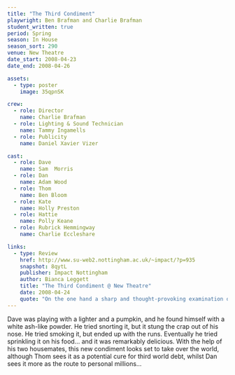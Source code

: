 ```yaml
---
title: "The Third Condiment"
playwright: Ben Brafman and Charlie Brafman
student_written: true
period: Spring
season: In House
season_sort: 290
venue: New Theatre
date_start: 2008-04-23
date_end: 2008-04-26

assets:
  - type: poster
    image: 35qpnSK

crew:
  - role: Director
    name: Charlie Brafman
  - role: Lighting & Sound Technician
    name: Tammy Ingamells
  - role: Publicity
    name: Daniel Xavier Vizer

cast:
  - role: Dave
    name: Sam  Morris
  - role: Dan
    name: Adam Wood
  - role: Thom
    name: Ben Bloom
  - role: Kate
    name: Holly Preston
  - role: Hattie
    name: Polly Keane
  - role: Rubrick Hemmingway
    name: Charlie Eccleshare

links:
  - type: Review
    href: http://www.su-web2.nottingham.ac.uk/~impact/?p=935
    snapshot: 8qytL
    publisher: Impact Nottingham
    author: Bianca Leggett
    title: "The Third Condiment @ New Theatre"
    date: 2008-04-24
    quote: "On the one hand a sharp and thought-provoking examination of the moral maze where ethics and the corporate world meet, and on the other a smartly referential and delightfully silly comedy. Like the ‘salty-sweet’ flavour combination which Dave so wisely commends in the play, it’s a winning combination."
---
```


Dave was playing with a lighter and a pumpkin, and he found himself with a white ash-like powder. He tried snorting it, but it stung the crap out of his nose. He tried smoking it, but ended up with the runs. Eventually he tried sprinkling it on his food... and it was remarkably delicious. With the help of his two housemates, this new condiment looks set to take over the world, although Thom sees it as a potential cure for third world debt, whilst Dan sees it more as the route to personal millions...
